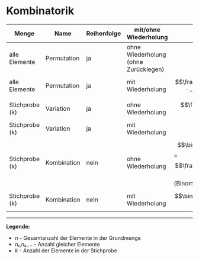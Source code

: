 # Kombinatorik

| Menge            | Name         | Reihenfolge | mit/ohne Wiederholung | Formel                                     |Verwendung |
|------------------|--------------|-------------|-----------------------|--------------------------------------------|-----------|
| alle Elemente    | Permutation  | ja          | ohne Wiederholung (ohne Zurücklegen)     | $$n!$$       | [Buchstabensalat](https://github.com/ab2274205/WuK/blob/main/Kombinatorik.md), [Schachspiel](https://github.com/ab2274205/WuK/blob/main/Kombinatorik.md#beim-schachspiel-kann-ein-turm-nur-vertikal-oder-horizontal-ziehen-beziehungsweise-schlagen-wir-betrachten-nun-ein-verallgemeinertes-schachbrett-mit-nn-feldern-wie-viele-m%C3%B6glichkeiten-gibt-es-n-ununterscheidbare-t%C3%BCrme-so-auf-diesem-brett-zu-verteilen-dass-keiner-einen-anderen-bedroht-in-jeder-horizontalen-reihe-und-jeder-vertikalen-linie-darf-also-nur-h%C3%B6chstens-ein-turm-stehen) |
| alle Elemente    | Permutation  | ja          | mit Wiederholung      | $$\frac{n!}{(n₁! · n₂! · ... · nₙ!)}$$       | [Buchstabensalat](https://github.com/ab2274205/WuK/blob/main/Kombinatorik.md) |
| Stichprobe (k)   | Variation    | ja          | ohne Wiederholung     | $$\frac{n!}{(n - k)!}$$                     | [Buchstabensalat](https://github.com/ab2274205/WuK/blob/main/Kombinatorik.md) |
| Stichprobe (k)   | Variation    | ja          | mit Wiederholung      | $$n^k$$                                   | [Buchstabensalat](https://github.com/ab2274205/WuK/blob/main/Kombinatorik.md) |
| Stichprobe (k)   | Kombination  | nein        | ohne Wiederholung     | $$\binom{n}{k}$$ = $$\frac{n!}{[(n - k)! · k!]}$$ (Binomialkoeffizient) | [Auswahl](https://github.com/ab2274205/WuK/blob/main/Auswahl-Kombinatorik.md) | 
| Stichprobe (k)   | Kombination  | nein        | mit Wiederholung      | $$\binom{n + k - 1}{k}$$                   ||

---

**Legende:**  
- *n* - Gesamtanzahl der Elemente in der Grundmenge
- *n₁*,*n₂*,... - Anzahl gleicher Elemente  
- *k* - Anzahl der Elemente in der Stichprobe  
